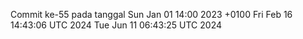 Commit ke-55 pada tanggal Sun Jan 01 14:00 2023 +0100
Fri Feb 16 14:43:06 UTC 2024
Tue Jun 11 06:43:25 UTC 2024
